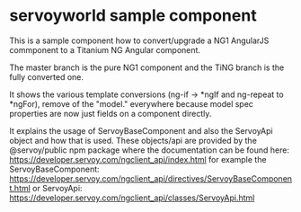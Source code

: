 # servoyworld sample component

This is a sample component how to convert/upgrade a NG1 AngularJS commponent to a Titanium NG Angular component.

The master branch is the pure NG1 component and the TiNG branch is the fully converted one.

It shows the various template conversions (ng-if -> *ngIf and ng-repeat to *ngFor), remove of the "model." everywhere because model spec properties are now just fields on a component directly.

It explains the usage of ServoyBaseComponent and also the ServoyApi object and how that is used. These objects/api are provided by the @servoy/public npm package where the documentation can be found here: https://developer.servoy.com/ngclient_api/index.html for example the ServoyBaseComponent: https://developer.servoy.com/ngclient_api/directives/ServoyBaseComponent.html or ServoyApi: https://developer.servoy.com/ngclient_api/classes/ServoyApi.html
